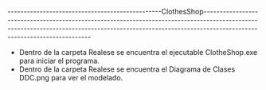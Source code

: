 ------------------------------------------------ClothesShop-------------------------------------------------------------------------------------------------------------------------------------------------------------------------------------------------------

 - Dentro de la carpeta Realese se encuentra el ejecutable ClotheShop.exe para iniciar el programa.
 - Dentro de la carpeta Realese se encuentra el Diagrama de Clases DDC.png para ver el modelado.
